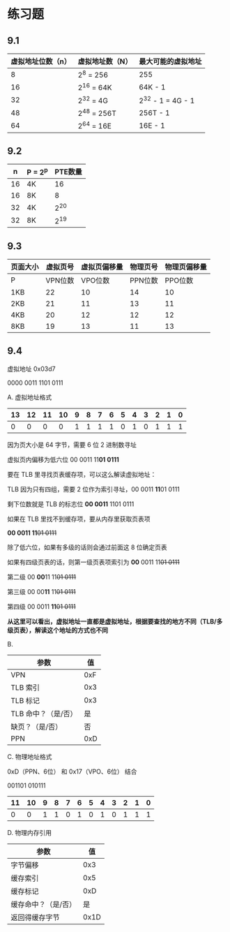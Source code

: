 # 练习题

## 9.1

| 虚拟地址位数（n） | 虚拟地址数（N）       | 最大可能的虚拟地址          |
| ----------------- | --------------------- | --------------------------- |
| 8                 | 2<sup>8</sup> = 256   | 255                         |
| 16                | 2<sup>16</sup> = 64K  | 64K - 1                     |
| 32                | 2<sup>32</sup> = 4G   | 2<sup>32</sup> - 1 = 4G - 1 |
| 48                | 2<sup>48</sup> = 256T | 256T - 1                    |
| 64                | 2<sup>64</sup> = 16E  | 16E - 1                     |



## 9.2

| n    | P = 2<sup>p</sup> | PTE数量        |
| ---- | ----------------- | -------------- |
| 16   | 4K                | 16             |
| 16   | 8K                | 8              |
| 32   | 4K                | 2<sup>20</sup> |
| 32   | 8K                | 2<sup>19</sup> |



## 9.3

| 页面大小 | 虚拟页号 | 虚拟页偏移量 | 物理页号 | 物理页偏移量 |
| -------- | -------- | ------------ | -------- | ------------ |
| P        | VPN位数  | VPO位数      | PPN位数  | PPO位数      |
| 1KB      | 22       | 10           | 14       | 10           |
| 2KB      | 21       | 11           | 13       | 11           |
| 4KB      | 20       | 12           | 12       | 12           |
| 8KB      | 19       | 13           | 11       | 13           |



## 9.4

虚拟地址 0x03d7

0000 0011 1101 0111

A. 虚拟地址格式

| 13   | 12   | 11   | 10   | 9    | 8    | 7    | 6    | 5    | 4    | 3    | 2    | 1    | 0    |
| ---- | ---- | ---- | ---- | ---- | ---- | ---- | ---- | ---- | ---- | ---- | ---- | ---- | ---- |
| 0    | 0    | 0    | 0    | 1    | 1    | 1    | 1    | 0    | 1    | 0    | 1    | 1    | 1    |

因为页大小是 64 字节，需要 6 位 2 进制数寻址

虚拟页内偏移为低六位 00 0011 11**01 0111**



要在 TLB 里寻找页表缓存项，可以这么解读虚拟地址：

TLB 因为只有四组，需要 2 位作为索引寻址，00 0011 **11**01 0111

剩下位数就是 TLB 的标志位 **00 0011** 1101 0111



如果在 TLB 里找不到缓存项，要从内存里获取页表项

**00 0011 11**~~01 0111~~

除了低六位，如果有多级的话则会通过前面这 8 位确定页表

如果有四级页表的话，则第一级页表项索引为 **00** 0011 11~~01 0111~~

第二级 00 **00**11 11~~01 0111~~

第三级 00 00**11** 11~~01 0111~~

第四级 00 0011 **11**~~01 0111~~



**从这里可以看出，虚拟地址一直都是虚拟地址，根据要查找的地方不同（TLB/多级页表），解读这个地址的方式也不同**



B. 

| 参数                | 值   |
| ------------------- | ---- |
| VPN                 | 0xF  |
| TLB 索引            | 0x3  |
| TLB 标记            | 0x3  |
| TLB 命中？（是/否） | 是   |
| 缺页？（是/否）     | 否   |
| PPN                 | 0xD  |



C. 物理地址格式

0xD（PPN、6位） 和 0x17（VPO、6位） 结合

001101 010111

| 11   | 10   | 9    | 8    | 7    | 6    | 5    | 4    | 3    | 2    | 1    | 0    |
| ---- | ---- | ---- | ---- | ---- | ---- | ---- | ---- | ---- | ---- | ---- | ---- |
| 0    | 0    | 1    | 1    | 0    | 1    | 0    | 1    | 0    | 1    | 1    | 1    |

D. 物理内存引用

| 参数                | 值   |
| ------------------- | ---- |
| 字节偏移            | 0x3  |
| 缓存索引            | 0x5  |
| 缓存标记            | 0xD  |
| 缓存命中？（是/否） | 是   |
| 返回得缓存字节      | 0x1D |

